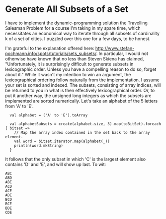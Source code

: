 # Generate All Subsets of a Set

I have to implement the dynamic-programming solution the Travelling Salesman Problem for a course I'm taking in my spare time, which necessitates an economical way to iterate through all subsets of cardinality k of a set of cities. I puzzled over this one for a few days, to be honest. 

I'm grateful to the explanation offered here: <http://www.stefan-pochmann.info/spots/tutorials/sets_subsets/>. In particular, I would  not otherwise have known that no less than Steven Skiena has claimed, "Unfortunately, it is surprisingly difficult to generate subsets in lexicographic order. Unless you have a compelling reason to do so, forget about it." While it wasn't my intention to win an argument, the lexicographical ordering follow naturally from the implementation. I assume your set is sorted and indexed. The subsets, consisting of array indices, will be returned to you in what is then effectively lexicographical order. Or, to put it another way, the unsigned long integers as which the
subsets are implemented are sorted numerically. Let's take an alphabet of the 5 letters from 'A' to 'E'.

```
  val alphabet = ('A' to 'E').toArray
  
  val alphabetSubsets = create(alphabet.size, 3).map(toBitSet).foreach { bitset =>
    // Map the array index contained in the set back to the array element.
    val word = bitset.iterator.map(alphabet(_))
    println(word.mkString)
  }
```
It follows that the only subset in which 'C' is the largest element also contains 'D' and 'E', and will show up last. To wit:

```
ABC
ABD
ABE
ACD
ACE
ADE
BCD
BCE
BDE
CDE
```

